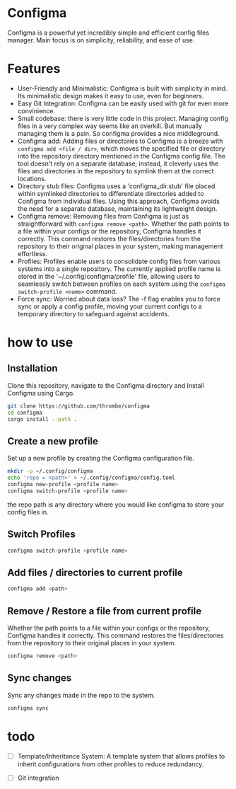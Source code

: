 # Configma
Configma is a powerful yet incredibly simple and efficient config files manager. Main focus is on simplicity, reliability, and ease of use.

# Features
- User-Friendly and Minimalistic: Configma is built with simplicity in mind. Its minimalistic design makes it easy to use, even for beginners.
- Easy Git Integration: Configma can be easily used with git for even more convinience.
- Small codebase: there is very little code in this project. Managing config files in a very complex way seems like an overkill. But manually managing them is a pain. So configma provides a nice middleground.
- Configma add: Adding files or directories to Configma is a breeze with `configma add <file / dir>`, which moves the specified file or directory into the repository directory mentioned in the Configma config file. The tool doesn't rely on a separate database; instead, it cleverly uses the files and directories in the repository to symlink them at the correct locations.
- Directory stub files: Configma uses a 'configma_dir.stub' file placed within symlinked directories to differentiate directories added to Configma from individual files. Using this approach, Configma avoids the need for a separate database, maintaining its lightweight design. 
- Configma remove: Removing files from Configma is just as straightforward with `configma remove <path>`. Whether the path points to a file within your configs or the repository, Configma handles it correctly. This command restores the files/directories from the repository to their original places in your system, making management effortless.
- Profiles: Profiles enable users to consolidate config files from various systems into a single repository. The currently applied profile name is stored in the '~/.config/configma/profile' file, allowing users to seamlessly switch between profiles on each system using the `configma switch-profile <name>` command.
- Force sync: Worried about data loss? The -f flag enables you to force sync or apply a config profile, moving your current configs to a temporary directory to safeguard against accidents.


# how to use
## Installation
Clone this repository, navigate to the Configma directory and Install Configma using Cargo.
```zsh
git clone https://github.com/thrombe/configma
cd configma
cargo install --path .
````

## Create a new profile
Set up a new profile by creating the Configma configuration file.
```zsh
mkdir -p ~/.config/configma
echo 'repo = <path>' > ~/.config/configma/config.toml
configma new-profile <profile name>
configma switch-profile <profile name>
```
the repo path is any directory where you would like configma to store your config files in.

## Switch Profiles
```zsh
configma switch-profile <profile name>
````

## Add files / directories to current profile
```zsh
configma add <path>
```

## Remove / Restore a file from current profile
Whether the path points to a file within your configs or the repository, Configma handles it correctly. This command restores the files/directories from the repository to their original places in your system.
```zsh
configma remove <path>
```

## Sync changes
Sync any changes made in the repo to the system.
```zsh
configma sync
```

# todo
- [ ] Template/Inheritance System: A template system that allows profiles to inherit configurations from other profiles to reduce redundancy.
- [ ] Git integration



